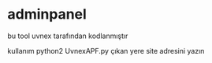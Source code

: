 # adminpanel

bu tool uvnex tarafından kodlanmıştır

kullanım 
python2 UvnexAPF.py 
çıkan yere site adresini yazın 
